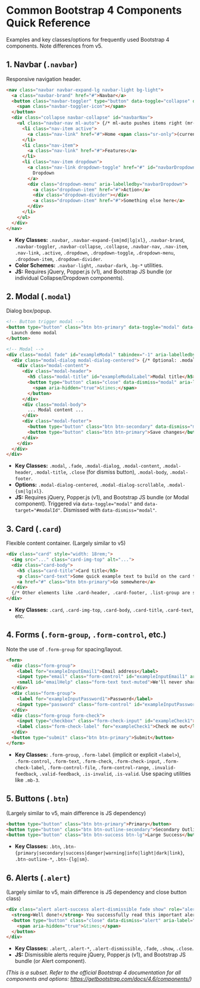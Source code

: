 # Common Bootstrap 4 Components Quick Reference

Examples and key classes/options for frequently used Bootstrap 4 components. Note differences from v5.

## 1. Navbar (`.navbar`)

Responsive navigation header.

```html
<nav class="navbar navbar-expand-lg navbar-light bg-light">
  <a class="navbar-brand" href="#">Navbar</a>
  <button class="navbar-toggler" type="button" data-toggle="collapse" data-target="#navbarNav" aria-controls="navbarNav" aria-expanded="false" aria-label="Toggle navigation">
    <span class="navbar-toggler-icon"></span>
  </button>
  <div class="collapse navbar-collapse" id="navbarNav">
    <ul class="navbar-nav ml-auto"> {/* ml-auto pushes items right (mr-auto for left) */}
      <li class="nav-item active">
        <a class="nav-link" href="#">Home <span class="sr-only">(current)</span></a>
      </li>
      <li class="nav-item">
        <a class="nav-link" href="#">Features</a>
      </li>
      <li class="nav-item dropdown">
        <a class="nav-link dropdown-toggle" href="#" id="navbarDropdown" role="button" data-toggle="dropdown" aria-haspopup="true" aria-expanded="false">
          Dropdown
        </a>
        <div class="dropdown-menu" aria-labelledby="navbarDropdown">
          <a class="dropdown-item" href="#">Action</a>
          <div class="dropdown-divider"></div>
          <a class="dropdown-item" href="#">Something else here</a>
        </div>
      </li>
    </ul>
  </div>
</nav>
```
*   **Key Classes:** `.navbar`, `.navbar-expand-{sm|md|lg|xl}`, `.navbar-brand`, `.navbar-toggler`, `.navbar-collapse`, `.collapse`, `.navbar-nav`, `.nav-item`, `.nav-link`, `.active`, `.dropdown`, `.dropdown-toggle`, `.dropdown-menu`, `.dropdown-item`, `.dropdown-divider`.
*   **Color Schemes:** `.navbar-light`, `.navbar-dark`, `.bg-*` utilities.
*   **JS:** Requires jQuery, Popper.js (v1), and Bootstrap JS bundle (or individual Collapse/Dropdown components).

## 2. Modal (`.modal`)

Dialog box/popup.

```html
<!-- Button trigger modal -->
<button type="button" class="btn btn-primary" data-toggle="modal" data-target="#exampleModal">
  Launch demo modal
</button>

<!-- Modal -->
<div class="modal fade" id="exampleModal" tabindex="-1" aria-labelledby="exampleModalLabel" aria-hidden="true">
  <div class="modal-dialog modal-dialog-centered"> {/* Optional: .modal-dialog-scrollable, .modal-sm|lg|xl */}
    <div class="modal-content">
      <div class="modal-header">
        <h5 class="modal-title" id="exampleModalLabel">Modal title</h5>
        <button type="button" class="close" data-dismiss="modal" aria-label="Close">
          <span aria-hidden="true">&times;</span>
        </button>
      </div>
      <div class="modal-body">
        ... Modal content ...
      </div>
      <div class="modal-footer">
        <button type="button" class="btn btn-secondary" data-dismiss="modal">Close</button>
        <button type="button" class="btn btn-primary">Save changes</button>
      </div>
    </div>
  </div>
</div>
```
*   **Key Classes:** `.modal`, `.fade`, `.modal-dialog`, `.modal-content`, `.modal-header`, `.modal-title`, `.close` (for dismiss button), `.modal-body`, `.modal-footer`.
*   **Options:** `.modal-dialog-centered`, `.modal-dialog-scrollable`, `.modal-{sm|lg|xl}`.
*   **JS:** Requires jQuery, Popper.js (v1), and Bootstrap JS bundle (or Modal component). Triggered via `data-toggle="modal"` and `data-target="#modalId"`. Dismissed with `data-dismiss="modal"`.

## 3. Card (`.card`)

Flexible content container. (Largely similar to v5)

```html
<div class="card" style="width: 18rem;">
  <img src="..." class="card-img-top" alt="...">
  <div class="card-body">
    <h5 class="card-title">Card title</h5>
    <p class="card-text">Some quick example text to build on the card title.</p>
    <a href="#" class="btn btn-primary">Go somewhere</a>
  </div>
  {/* Other elements like .card-header, .card-footer, .list-group are similar */}
</div>
```
*   **Key Classes:** `.card`, `.card-img-top`, `.card-body`, `.card-title`, `.card-text`, etc.

## 4. Forms (`.form-group`, `.form-control`, etc.)

Note the use of `.form-group` for spacing/layout.

```html
<form>
  <div class="form-group">
    <label for="exampleInputEmail1">Email address</label>
    <input type="email" class="form-control" id="exampleInputEmail1" aria-describedby="emailHelp" placeholder="Enter email">
    <small id="emailHelp" class="form-text text-muted">We'll never share your email.</small>
  </div>
  <div class="form-group">
    <label for="exampleInputPassword1">Password</label>
    <input type="password" class="form-control" id="exampleInputPassword1" placeholder="Password">
  </div>
  <div class="form-group form-check">
    <input type="checkbox" class="form-check-input" id="exampleCheck1">
    <label class="form-check-label" for="exampleCheck1">Check me out</label>
  </div>
  <button type="submit" class="btn btn-primary">Submit</button>
</form>
```
*   **Key Classes:** `.form-group`, `.form-label` (implicit or explicit `<label>`), `.form-control`, `.form-text`, `.form-check`, `.form-check-input`, `.form-check-label`, `.form-control-file`, `.form-control-range`, `.invalid-feedback`, `.valid-feedback`, `.is-invalid`, `.is-valid`. Use spacing utilities like `.mb-3`.

## 5. Buttons (`.btn`)

(Largely similar to v5, main difference is JS dependency)

```html
<button type="button" class="btn btn-primary">Primary</button>
<button type="button" class="btn btn-outline-secondary">Secondary Outline</button>
<button type="button" class="btn btn-success btn-lg">Large Success</button>
```
*   **Key Classes:** `.btn`, `.btn-{primary|secondary|success|danger|warning|info|light|dark|link}`, `.btn-outline-*`, `.btn-{lg|sm}`.

## 6. Alerts (`.alert`)

(Largely similar to v5, main difference is JS dependency and close button class)

```html
<div class="alert alert-success alert-dismissible fade show" role="alert">
  <strong>Well done!</strong> You successfully read this important alert message.
  <button type="button" class="close" data-dismiss="alert" aria-label="Close">
    <span aria-hidden="true">&times;</span>
  </button>
</div>
```
*   **Key Classes:** `.alert`, `.alert-*`, `.alert-dismissible`, `.fade`, `.show`, `.close`.
*   **JS:** Dismissible alerts require jQuery, Popper.js (v1), and Bootstrap JS bundle (or Alert component).

*(This is a subset. Refer to the official Bootstrap 4 documentation for all components and options: https://getbootstrap.com/docs/4.6/components/)*